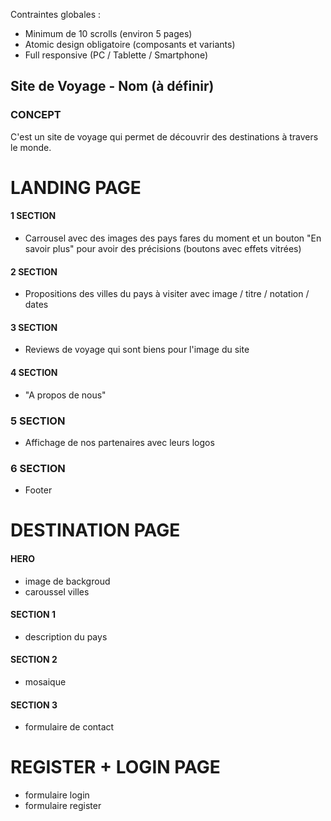 Contraintes globales :
<ul>
  <li>Minimum de 10 scrolls (environ 5 pages)</li>
  <li>Atomic design obligatoire (composants et variants)</li>
  <li>Full responsive (PC / Tablette / Smartphone)</li>
</ul>

## Site de Voyage - Nom (à définir)

### CONCEPT 

C'est un site de voyage qui permet de découvrir des destinations à travers le monde.

# LANDING PAGE

#### 1 SECTION
- Carrousel avec des images des pays fares du moment et un bouton "En savoir plus" pour avoir des précisions (boutons avec effets vitrées)

#### 2 SECTION
- Propositions des villes du pays à visiter avec image / titre / notation / dates 

#### 3 SECTION
- Reviews de voyage qui sont biens pour l'image du site

#### 4 SECTION
- "A propos de nous" 

### 5 SECTION
- Affichage de nos partenaires avec leurs logos

### 6 SECTION 
- Footer

# DESTINATION PAGE

#### HERO
- image de backgroud 
- caroussel villes

#### SECTION 1
- description du pays

#### SECTION 2
- mosaique

#### SECTION 3
- formulaire de contact

# REGISTER + LOGIN PAGE

- formulaire login
- formulaire register


